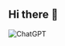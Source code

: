 ## Hi there 👋

<!--
**Subeen1128/Subeen1128** is a ✨ _special_ ✨ repository because its `README.md` (this file) appears on your GitHub profile.

Here are some ideas to get you started:

- 🔭 I’m currently working on ...
- 🌱 I’m currently learning ...
- 👯 I’m looking to collaborate on ...
- 🤔 I’m looking for help with ...
- 💬 Ask me about ...
- 📫 How to reach me: ...
- 😄 Pronouns: ...
- ⚡ Fun fact: ...
-->
![ChatGPT](https://img.shields.io/badge/chatGPT-74aa9c?style=for-the-badge&logo=openai&logoColor=white)

